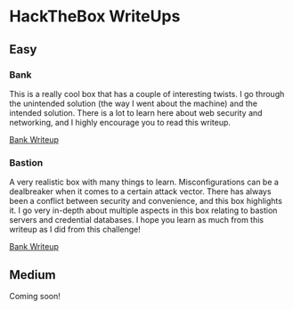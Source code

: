 # HackTheBox WriteUps

## Easy


### Bank

This is a really cool box that has a couple of interesting twists. I go through the unintended solution (the way I went about the machine) and the intended solution. There is a lot to learn here about web security and networking, and I highly encourage you to read this writeup.

<a href="https://0xd4y.github.io/WriteUps/HackTheBox/Bank%20Writeup.pdf">Bank Writeup</a>


### Bastion

A very realistic box with many things to learn. Misconfigurations can be a dealbreaker when it comes to a certain attack vector. There has always been a conflict between security and convenience, and this box highlights it. I go very in-depth about multiple aspects in this box relating to bastion servers and credential databases. I hope you learn as much from this writeup as I did from this challenge!

<a href="https://0xd4y.github.io/WriteUps/HackTheBox/Bastion%20Writeup.pdf">Bank Writeup</a>

## Medium

Coming soon!
